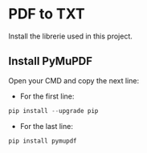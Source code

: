 
# PDF to TXT

Install the librerie used in this project.




## Install PyMuPDF

Open your CMD and copy the next line: 

- For the first line:
```python
pip install --upgrade pip
```
- For the last line:
```python
pip install pymupdf
```

